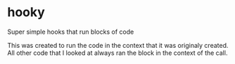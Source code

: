hooky
=====

Super simple hooks that run blocks of code

This was created to run the code in the context that it was originaly created.
All other code that I looked at always ran the block in the context of the call.